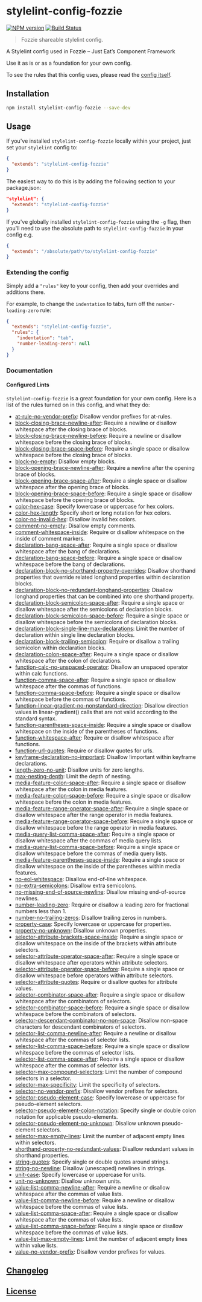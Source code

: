 # stylelint-config-fozzie

[![NPM version](http://img.shields.io/npm/v/stylelint-config-fozzie.svg)](https://www.npmjs.org/package/stylelint-config-fozzie) [![Build Status](https://travis-ci.org/stylelint/stylelint-config-fozzie.svg?branch=master)](https://travis-ci.org/stylelint/stylelint-config-fozzie)

> Fozzie shareable stylelint config.

A Stylelint config used in Fozzie – Just Eat’s Component Framework

Use it as is or as a foundation for your own config.

To see the rules that this config uses, please read the [config itself](./index.js).


## Installation

```bash
npm install stylelint-config-fozzie --save-dev
```

## Usage

If you've installed `stylelint-config-fozzie` locally within your project, just set your `stylelint` config to:

```json
{
  "extends": "stylelint-config-fozzie"
}
```

The easiest way to do this is by adding the following section to your package.json:

```json
"stylelint": {
  "extends": "stylelint-config-fozzie"
}
```

If you've globally installed `stylelint-config-fozzie` using the `-g` flag, then you'll need to use the absolute path to `stylelint-config-fozzie` in your config e.g.

```json
{
  "extends": "/absolute/path/to/stylelint-config-fozzie"
}
```

### Extending the config

Simply add a `"rules"` key to your config, then add your overrides and additions there.

For example, to change the `indentation` to tabs, turn off the `number-leading-zero` rule:

```json
{
  "extends": "stylelint-config-fozzie",
  "rules": {
    "indentation": "tab",
    "number-leading-zero": null
  }
}
```

### Documentation

#### Configured Lints

`stylelint-config-fozzie` is a great foundation for your own config. Here is a list of the rules turned on in this config, and what they do:

-   [at-rule-no-vendor-prefix](https://stylelint.io/user-guide/rules/at-rule-no-vendor-prefix/): Disallow vendor prefixes for at-rules.
-   [block-closing-brace-newline-after](https://stylelint.io/user-guide/rules/block-closing-brace-newline-after/): Require a newline or disallow whitespace after the closing brace of blocks.
-   [block-closing-brace-newline-before](https://stylelint.io/user-guide/rules/block-closing-brace-newline-before/): Require a newline or disallow whitespace before the closing brace of blocks.
-   [block-closing-brace-space-before](https://stylelint.io/user-guide/rules/block-closing-brace-space-before/): Require a single space or disallow whitespace before the closing brace of blocks.
-   [block-no-empty](https://stylelint.io/user-guide/rules/block-no-empty/): Disallow empty blocks.
-   [block-opening-brace-newline-after](https://stylelint.io/user-guide/rules/block-opening-brace-newline-after/): Require a newline after the opening brace of blocks.
-   [block-opening-brace-space-after](https://stylelint.io/user-guide/rules/block-opening-brace-space-after/): Require a single space or disallow whitespace after the opening brace of blocks.
-   [block-opening-brace-space-before](https://stylelint.io/user-guide/rules/block-opening-brace-space-before/): Require a single space or disallow whitespace before the opening brace of blocks.
-   [color-hex-case](https://stylelint.io/user-guide/rules/color-hex-case/): Specify lowercase or uppercase for hex colors.
-   [color-hex-length](https://stylelint.io/user-guide/rules/color-hex-length/): Specify short or long notation for hex colors.
-   [color-no-invalid-hex](https://stylelint.io/user-guide/rules/color-no-invalid-hex/): Disallow invalid hex colors.
-   [comment-no-empty](https://stylelint.io/user-guide/rules/comment-no-empty/): Disallow empty comments.
-   [comment-whitespace-inside](https://stylelint.io/user-guide/rules/comment-whitespace-inside/): Require or disallow whitespace on the inside of comment markers.
-   [declaration-bang-space-after](https://stylelint.io/user-guide/rules/declaration-bang-space-after/): Require a single space or disallow whitespace after the bang of declarations.
-   [declaration-bang-space-before](https://stylelint.io/user-guide/rules/declaration-bang-space-before/): Require a single space or disallow whitespace before the bang of declarations.
-   [declaration-block-no-shorthand-property-overrides](https://stylelint.io/user-guide/rules/declaration-block-no-shorthand-property-overrides/): Disallow shorthand properties that override related longhand properties within declaration blocks.
-   [declaration-block-no-redundant-longhand-properties](https://stylelint.io/user-guide/rules/declaration-block-no-redundant-longhand-properties/): Disallow longhand properties that can be combined into one shorthand property.
-   [declaration-block-semicolon-space-after](https://stylelint.io/user-guide/rules/declaration-block-semicolon-space-after/): Require a single space or disallow whitespace after the semicolons of declaration blocks.
-   [declaration-block-semicolon-space-before](https://stylelint.io/user-guide/rules/declaration-block-semicolon-space-before/): Require a single space or disallow whitespace before the semicolons of declaration blocks.
-   [declaration-block-single-line-max-declarations](https://stylelint.io/user-guide/rules/declaration-block-single-line-max-declarations/): Limit the number of declaration within single line declaration blocks.
-   [declaration-block-trailing-semicolon](https://stylelint.io/user-guide/rules/declaration-block-trailing-semicolon/): Require or disallow a trailing semicolon within declaration blocks.
-   [declaration-colon-space-after](https://stylelint.io/user-guide/rules/declaration-colon-space-after/): Require a single space or disallow whitespace after the colon of declarations.
-   [function-calc-no-unspaced-operator](https://stylelint.io/user-guide/rules/function-calc-no-unspaced-operator/): Disallow an unspaced operator within calc functions.
-   [function-comma-space-after](https://stylelint.io/user-guide/rules/function-comma-space-after/): Require a single space or disallow whitespace after the commas of functions.
-   [function-comma-space-before](https://stylelint.io/user-guide/rules/function-comma-space-before/): Require a single space or disallow whitespace before the commas of functions.
-   [function-linear-gradient-no-nonstandard-direction](https://stylelint.io/user-guide/rules/function-linear-gradient-no-nonstandard-direction/): Disallow direction values in linear-gradient() calls that are not valid according to the standard syntax.
-   [function-parentheses-space-inside](https://stylelint.io/user-guide/rules/function-parentheses-space-inside/): Require a single space or disallow whitespace on the inside of the parentheses of functions.
-   [function-whitespace-after](https://stylelint.io/user-guide/rules/function-whitespace-after/): Require or disallow whitespace after functions.
-   [function-url-quotes](https://stylelint.io/user-guide/rules/function-url-quotes/): Require or disallow quotes for urls.
-   [keyframe-declaration-no-important](https://stylelint.io/user-guide/rules/keyframe-declaration-no-important/): Disallow !important within keyframe declarations.
-   [length-zero-no-unit](https://stylelint.io/user-guide/rules/length-zero-no-unit/): Disallow units for zero lengths.
-   [max-nesting-depth](https://stylelint.io/user-guide/rules/max-nesting-depth/): Limit the depth of nesting.
-   [media-feature-colon-space-after](https://stylelint.io/user-guide/rules/media-feature-colon-space-after/): Require a single space or disallow whitespace after the colon in media features.
-   [media-feature-colon-space-before](https://stylelint.io/user-guide/rules/media-feature-colon-space-before/): Require a single space or disallow whitespace before the colon in media features.
-   [media-feature-range-operator-space-after](https://stylelint.io/user-guide/rules/media-feature-range-operator-space-after/): Require a single space or disallow whitespace after the range operator in media features.
-   [media-feature-range-operator-space-before](https://stylelint.io/user-guide/rules/media-feature-range-operator-space-before/): Require a single space or disallow whitespace before the range operator in media features.
-   [media-query-list-comma-space-after](https://stylelint.io/user-guide/rules/media-query-list-comma-space-after/): Require a single space or disallow whitespace after the commas of media query lists.
-   [media-query-list-comma-space-before](https://stylelint.io/user-guide/rules/media-query-list-comma-space-before/): Require a single space or disallow whitespace before the commas of media query lists.
-   [media-feature-parentheses-space-inside](https://stylelint.io/user-guide/rules/media-feature-parentheses-space-inside/): Require a single space or disallow whitespace on the inside of the parentheses within media features.
-   [no-eol-whitespace](https://stylelint.io/user-guide/rules/no-eol-whitespace/): Disallow end-of-line whitespace.
-   [no-extra-semicolons](https://stylelint.io/user-guide/rules/no-extra-semicolons/): Disallow extra semicolons.
-   [no-missing-end-of-source-newline](https://stylelint.io/user-guide/rules/no-missing-end-of-source-newline/): Disallow missing end-of-source newlines.
-   [number-leading-zero](https://stylelint.io/user-guide/rules/number-leading-zero/): Require or disallow a leading zero for fractional numbers less than 1.
-   [number-no-trailing-zeros](https://stylelint.io/user-guide/rules/number-no-trailing-zeros/): Disallow trailing zeros in numbers.
-   [property-case](https://stylelint.io/user-guide/rules/property-case/): Specify lowercase or uppercase for properties.
-   [property-no-unknown](https://stylelint.io/user-guide/rules/property-no-unknown/): Disallow unknown properties.
-   [selector-attribute-brackets-space-inside](https://stylelint.io/user-guide/rules/selector-attribute-brackets-space-inside/): Require a single space or disallow whitespace on the inside of the brackets within attribute selectors.
-   [selector-attribute-operator-space-after](https://stylelint.io/user-guide/rules/selector-attribute-operator-space-after/): Require a single space or disallow whitespace after operators within attribute selectors.
-   [selector-attribute-operator-space-before](https://stylelint.io/user-guide/rules/selector-attribute-operator-space-before/): Require a single space or disallow whitespace before operators within attribute selectors.
-   [selector-attribute-quotes](https://stylelint.io/user-guide/rules/selector-attribute-quotes/): Require or disallow quotes for attribute values.
-   [selector-combinator-space-after](https://stylelint.io/user-guide/rules/selector-combinator-space-after/): Require a single space or disallow whitespace after the combinators of selectors.
-   [selector-combinator-space-before](https://stylelint.io/user-guide/rules/selector-combinator-space-before/): Require a single space or disallow whitespace before the combinators of selectors.
-   [selector-descendant-combinator-no-non-space](https://stylelint.io/user-guide/rules/selector-descendant-combinator-no-non-space/): Disallow non-space characters for descendant combinators of selectors.
-   [selector-list-comma-newline-after](https://stylelint.io/user-guide/rules/selector-list-comma-newline-after/): Require a newline or disallow whitespace after the commas of selector lists.
-   [selector-list-comma-space-before](https://stylelint.io/user-guide/rules/selector-list-comma-space-before/): Require a single space or disallow whitespace before the commas of selector lists.
-   [selector-list-comma-space-after](https://stylelint.io/user-guide/rules/selector-list-comma-space-after/): Require a single space or disallow whitespace after the commas of selector lists.
-   [selector-max-compound-selectors](https://stylelint.io/user-guide/rules/selector-max-compound-selectors/): Limit the number of compound selectors in a selector.
-   [selector-max-specificity](https://stylelint.io/user-guide/rules/selector-max-specificity/): Limit the specificity of selectors.
-   [selector-no-vendor-prefix](https://stylelint.io/user-guide/rules/selector-no-vendor-prefix/): Disallow vendor prefixes for selectors.
-   [selector-pseudo-element-case](https://stylelint.io/user-guide/rules/selector-pseudo-element-case/): Specify lowercase or uppercase for pseudo-element selectors.
-   [selector-pseudo-element-colon-notation](https://stylelint.io/user-guide/rules/selector-pseudo-element-colon-notation/): Specify single or double colon notation for applicable pseudo-elements.
-   [selector-pseudo-element-no-unknown](https://stylelint.io/user-guide/rules/selector-pseudo-element-no-unknown/): Disallow unknown pseudo-element selectors.
-   [selector-max-empty-lines](https://stylelint.io/user-guide/rules/selector-max-empty-lines/): Limit the number of adjacent empty lines within selectors.
-   [shorthand-property-no-redundant-values](https://stylelint.io/user-guide/rules/shorthand-property-no-redundant-values/): Disallow redundant values in shorthand properties.
-   [string-quotes](https://stylelint.io/user-guide/rules/string-quotes/): Specify single or double quotes around strings.
-   [string-no-newline](https://stylelint.io/user-guide/rules/string-no-newline/): Disallow (unescaped) newlines in strings.
-   [unit-case](https://stylelint.io/user-guide/rules/unit-case/): Specify lowercase or uppercase for units.
-   [unit-no-unknown](https://stylelint.io/user-guide/rules/unit-no-unknown/): Disallow unknown units.
-   [value-list-comma-newline-after](https://stylelint.io/user-guide/rules/value-list-comma-newline-after/): Require a newline or disallow whitespace after the commas of value lists.
-   [value-list-comma-newline-before](https://stylelint.io/user-guide/rules/value-list-comma-newline-before/): Require a newline or disallow whitespace before the commas of value lists.
-   [value-list-comma-space-after](https://stylelint.io/user-guide/rules/value-list-comma-space-after/): Require a single space or disallow whitespace after the commas of value lists.
-   [value-list-comma-space-before](https://stylelint.io/user-guide/rules/value-list-comma-space-before/): Require a single space or disallow whitespace before the commas of value lists.
-   [value-list-max-empty-lines](https://stylelint.io/user-guide/rules/value-list-max-empty-lines/): Limit the number of adjacent empty lines within value lists.
-   [value-no-vendor-prefix](https://stylelint.io/user-guide/rules/value-no-vendor-prefix/): Disallow vendor prefixes for values.


## [Changelog](CHANGELOG.md)

## [License](LICENSE)

